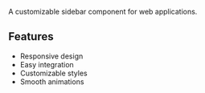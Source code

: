 
A customizable sidebar component for web applications.

## Features

- Responsive design
- Easy integration
- Customizable styles
- Smooth animations

